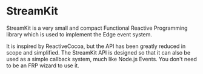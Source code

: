 # StreamKit

StreamKit is a very small and compact Functional Reactive Programming library
which is used to implement the Edge event system.

It is inspired by ReactiveCocoa, but the API has been greatly reduced in scope
and simplified. The StreamKit API is designed so that it can also be used as a
simple callback system, much like Node.js Events. You don't need to be an FRP
wizard to use it.
